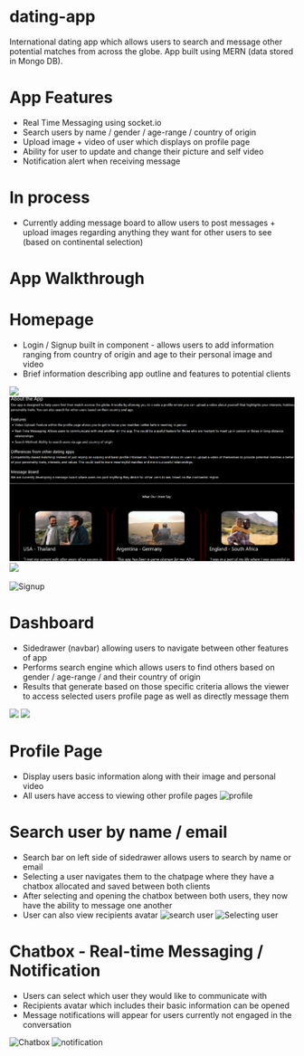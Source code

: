 # dating-app
International dating app which allows users to search and message other potential matches from across the globe. App built using MERN (data stored in Mongo DB). 

# App Features
* Real Time Messaging using socket.io
* Search users by name / gender / age-range / country of origin
* Upload image + video of user which displays on profile page
* Ability for user to update and change their picture and self video
* Notification alert when receiving message

# In process
* Currently adding message board to allow users to post messages + upload images regarding anything they want for other users to see (based on continental selection)

# App Walkthrough
# Homepage
* Login / Signup built in component - allows users to add information ranging from country of origin and age to their personal image and video
* Brief information describing app outline and features to potential clients
<img src="Homepage.png" />
<img src="homepage2.png" />
<img src="homepage3.png" />

![Signup](https://github.com/PatrickPachacz/dating-app/assets/123042779/b24c0c01-84b0-49fc-9631-add5ee94a7ac)

# Dashboard 
* Sidedrawer (navbar) allowing users to navigate between other features of app
* Performs search engine which allows users to find others based on gender / age-range / and their country of origin
* Results that generate based on those specific criteria allows the viewer to access selected users profile page as well as directly message them
<img src="dashboard.png" />
<img src="matches.png" />

# Profile Page
* Display users basic information along with their image and personal video
* All users have access to viewing other profile pages
![profile](https://github.com/PatrickPachacz/dating-app/assets/123042779/1cea7000-4e64-4444-916d-2ccc80462028)

# Search user by name / email
* Search bar on left side of sidedrawer allows users to search by name or email
* Selecting a user navigates them to the chatpage where they have a chatbox allocated and saved between both clients
* After selecting and opening the chatbox between both users, they now have the ability to message one another
* User can also view recipients avatar
![search user](https://github.com/PatrickPachacz/dating-app/assets/123042779/663892ea-95da-4d10-9c16-5287380b6b22)
![Selecting user](https://github.com/PatrickPachacz/dating-app/assets/123042779/9965ca11-e703-44ff-8735-74622103b82f)

# Chatbox - Real-time Messaging / Notification
* Users can select which user they would like to communicate with
* Recipients avatar which includes their basic information can be opened 
* Message notifications will appear for users currently not engaged in the conversation

![Chatbox](https://github.com/PatrickPachacz/dating-app/assets/123042779/fd8f2215-13f2-4aa3-bddb-f94b31572cf0)
![notification](https://github.com/PatrickPachacz/dating-app/assets/123042779/173a26af-9195-4cfd-ac36-55a774071af3)

